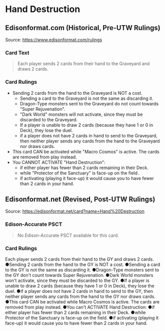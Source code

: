 # Hand Destruction

## Edisonformat.com (Historical, Pre-UTW Rulings)

Source: https://www.edisonformat.com/rulings

### Card Text

> Each player sends 2 cards from their hand to the Graveyard and draws 2 cards.

### Card Rulings

*   Sending 2 cards from the hand to the Graveyard is NOT a cost.
    *   Sending a card to the Graveyard is not the same as discarding it.
    *   Dragon-Type monsters sent to the Graveyard do not count towards "Super Rejuvenation".
    *   "Dark World" monsters will not activate, since they must be discarded to the Graveyard.
    *   If a player is unable to draw 2 cards (because they have 1 or 0 in Deck), they lose the duel.
    *   if a player does not have 2 cards in hand to send to the Graveyard, then neither player sends any cards from the hand to the Graveyard nor draws cards.
*   This card CAN be activated while "Macro Cosmos" is active. The cards are removed from play instead.
*   You CANNOT ACTIVATE "Hand Destruction":
    *   if either player has fewer than 2 cards remaining in their Deck.
    *   while "Protector of the Sanctuary" is face-up on the field.
    *   if activating (playing it face-up) it would cause you to have fewer than 2 cards in your hand.

## Edisonformat.net (Revised, Post-UTW Rulings)

Source: https://edisonformat.net/card?name=Hand%20Destruction

### Edison-Accurate PSCT

> No Edison-Accurate PSCT available for this card.

### Card Rulings

Each player sends 2 cards from their hand to the GY and draws 2 cards.
●Sending 2 cards from the hand to the GY is NOT a cost.
●Sending a card to the GY is not the same as discarding it.
●Dragon-Type monsters sent to the GY don't count towards Super Rejuvenation.
●Dark World monsters won't activate, since they must be discarded to the GY.
●If a player is unable to draw 2 cards (because they have 1 or 0 in Deck), they lose the duel.
●if a player does not have 2 cards in hand to send to the GY, then neither player sends any cards from the hand to the GY nor draws cards.
●This card CAN be activated while Macro Cosmos is active. The cards are removed from play instead.
●You can't ACTIVATE Hand Destruction:
●if either player has fewer than 2 cards remaining in their Deck.
●while Protector of the Sanctuary is face-up on the field.
●if activating (playing it face-up) it would cause you to have fewer than 2 cards in your hand.
            